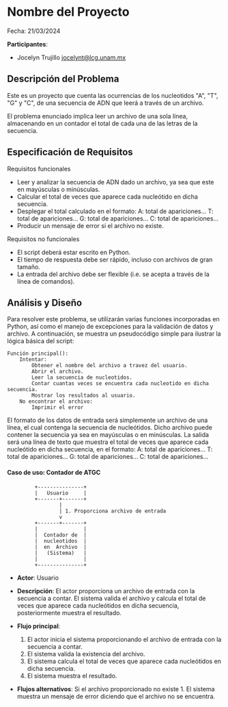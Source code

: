 # Nombre del Proyecto

Fecha: 21/03/2024

**Participantes**:

- Jocelyn Trujillo jocelynt@lcg.unam.mx

## Descripción del Problema

Este es un proyecto que cuenta las ocurrencias de los nucleotidos "A", "T", "G" y "C", de una secuencia de ADN que leerá a través de un archivo.

El problema enunciado implica leer un archivo de una sola  línea, almacenando en un contador el total de cada una de las letras de la secuencia.

## Especificación de Requisitos

Requisitos funcionales

- Leer y analizar la secuencia de ADN dado un archivo, ya sea que este en mayúsculas o minúsculas.
- Calcular el total de veces que aparece cada nucleótido en dicha secuencia.
- Desplegar el total calculado en el formato: 
		A: total de apariciones... 
		T: total de apariciones... 
		G: total de apariciones... 
		C: total de apariciones... 
- Producir un mensaje de error si el archivo no existe.

Requisitos no funcionales

-  El script deberá estar escrito en Python.
-  El tiempo de respuesta debe ser rápido, incluso con archivos de gran tamaño.
-  La entrada del archivo debe ser flexible (i.e. se acepta a través de la línea de comandos).


## Análisis y Diseño

Para resolver este problema, se utilizarán varias funciones incorporadas en Python, así como el manejo de excepciones para la validación de datos y archivo. A continuación, se muestra un pseudocódigo simple para ilustrar la lógica básica del script:

```
Función principal():
    Intentar:
        Obtener el nombre del archivo a travez del usuario.
        Abrir el archivo.
        Leer la secuencia de nucleotidos.
        Contar cuantas veces se encuentra cada nucleotido en dicha secuencia.
        Mostrar los resultados al usuario.
    No encontrar el archivo:
		Imprimir el error
```

El formato de los datos de entrada será simplemente un archivo de una línea, el cual contenga la secuencia de nucleótidos. Dicho archivo puede contener la secuencia ya sea en mayúsculas o en minúsculas. La salida será una línea de texto que muestra  el total de veces que aparece cada nucleótido en dicha secuencia, en el formato:
	A: total de apariciones... 
	T: total de apariciones... 
	G: total de apariciones... 
	C: total de apariciones... 

#### Caso de uso: Contador de ATGC

```
         +---------------+
         |   Usuario     |
         +-------+-------+
                 |
                 | 1. Proporciona archivo de entrada
                 v
         +-------+-------+
         |               |
         |  Contador de  |
	     |  nucleotidos  |
	     |  en  Archivo  |
         |   (Sistema)   |
         |               |
         +---------------+
```

- **Actor**: Usuario
- **Descripción**: El actor proporciona un archivo de entrada con la secuencia a contar.  El sistema valida el archivo y calcula el total de veces que aparece cada nucleótidos en dicha secuencia, posteriormente muestra el resultado.

- **Flujo principal**:

	1. El actor inicia el sistema proporcionando el archivo de entrada con la secuencia a contar.
	2. El sistema valida la existencia del archivo.
	3. El sistema calcula el total de veces que aparece cada nucleótidos en dicha secuencia.
	4. El sistema muestra el resultado.
	
- **Flujos alternativos**:
	Si el archivo proporcionado no existe
		1. El sistema muestra un mensaje de error diciendo que el archivo no se encuentra.
                

